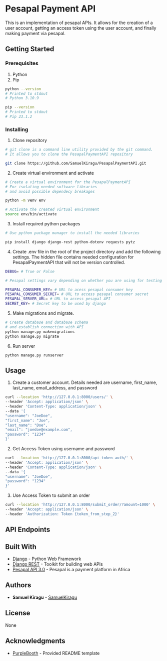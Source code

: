 # Pesapal Payment API
This is an implementation of pesapal APIs. It allows for the creation of a user account, getting an access token using the user account, and finally making payment via pesapal.

## Getting Started

### Prerequisites

1. Python
2. Pip

```bash
python --version
# Printed to stdout
# Python 3.10.9

pip --version
# Printed to stdout
# Pip 23.1.2
```

### Installing

1. Clone repository

```bash
# git clone is a command line utility provided by the git command. 
# It allows you to clone the PesapalPaymentAPI repository

git clone https://github.com/SamuelKiragu/PesapalPaymentAPI.git
```

2. Create virtual environment and activate

```bash
# Create a virtual environment for the PesapalPaymentAPI
# For isolating needed software libraries 
# and avoid possible dependecy breakages 

python -m venv env

# Activate the created virtual environment
source env/bin/activate
```

3. Install required python packages

```bash
# Use python package manager to install the needed libraries

pip install django django-rest python-dotenv requests pytz
```
4. Create .env file in the root of the project directory and add the following settings. The hidden file contains needed configuration for PesapalPaymentAPI that will not be version controlled.

```bash
DEBUG= # True or False

# Pesapal settings vary depending on whether you are using for testing or production purposes

PESAPAL_CONSUMER_KEY= # URL to acess pesapal consumer key
PESAPAL_CONSUMER_SECRET= # URL to access pesapal consumer secret
PESAPAL_SERVER_URL= # URL to access pesapal API
SECRET_KEY= # Secret key to be used by django
```

5. Make migrations and migrate.
```bash
# Create database and database schema 
# and establish connection with API
python manage.py makemigrations
python manage.py migrate
```

6. Run server

```
python manage.py runserver
```

## Usage
1. Create a customer account. Details needed are username, first_name, last_name, email_address, and password
```bash
curl --location 'http://127.0.0.1:8000/users/' \
--header 'Accept: application/json' \
--header 'Content-Type: application/json' \
--data '{
"username": "JoeDoe",
"first_name": "Joe",
"last_name": "Doe",
"email": "joedoe@example.com",
"password": "1234"
}'
```
2. Get Access Token using username and password
```bash
curl --location 'http://127.0.0.1:8000/api-token-auth/' \
--header 'Accept: application/json' \
--header 'Content-Type: application/json' \
--data '{
"username": "JoeDoe",
"password": "1234"
}'
```
3. Use Access Token to submit an order
```bash
curl --location 'http://127.0.0.1:8000/submit_order/?amount=1000' \ 
--header 'Accept: application/json' \ 
--header 'Authorization: Token {token_from_step_2}'
```

## API Endpoints



## Built With

* [Django](https://djangoproject.com/) - Python Web Framework
* [Django REST](https://django-rest-framework.org) - Toolkit for building web APIs
* [Pesapal API 3.0](https://developer.pesapal.com/) - Pesapal is a payment platform in Africa

## Authors

* **Samuel Kiragu** - [SamuelKiragu](https://github.com/SamuelKiragu)

## License

None

## Acknowledgments
* [PurpleBooth](https://github.com/PurpleBooth) - Provided README template
